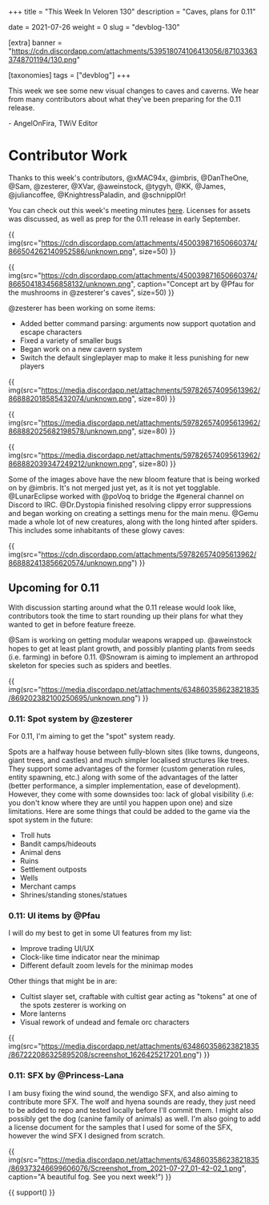 +++
title = "This Week In Veloren 130"
description = "Caves, plans for 0.11"

date = 2021-07-26
weight = 0
slug = "devblog-130"

[extra]
banner = "https://cdn.discordapp.com/attachments/539518074106413056/871033633748701194/130.png"

[taxonomies]
tags = ["devblog"]
+++

This week we see some new visual changes to caves and caverns. We hear from many
contributors about what they've been preparing for the 0.11 release.

\- AngelOnFira, TWiV Editor

# Contributor Work

Thanks to this week's contributors, @xMAC94x, @imbris, @DanTheOne, @Sam,
@zesterer, @XVar, @aweinstock, @tygyh, @KK, @James, @juliancoffee,
@KnightressPaladin, and @schnippl0r!

You can check out this week's meeting minutes
[here](https://hackmd.io/MwR6ptZSQZuUvNd2MyiD0w). Licenses for assets was
discussed, as well as prep for the 0.11 release in early September.

{{
    img(src="https://cdn.discordapp.com/attachments/450039871650660374/866504262140952586/unknown.png",
    size=50)
}}

{{
    img(src="https://cdn.discordapp.com/attachments/450039871650660374/866504183456858132/unknown.png",
    caption="Concept art by @Pfau for the mushrooms in @zesterer's caves",
    size=50)
}}

@zesterer has been working on some items:

- Added better command parsing: arguments now support quotation and escape
  characters
- Fixed a variety of smaller bugs
- Began work on a new cavern system
- Switch the default singleplayer map to make it less punishing for new players

{{
    img(src="https://media.discordapp.net/attachments/597826574095613962/868882018585432074/unknown.png",
    size=80)
}}

{{
    img(src="https://media.discordapp.net/attachments/597826574095613962/868882025682198578/unknown.png",
    size=80)
}}

{{
    img(src="https://media.discordapp.net/attachments/597826574095613962/868882039347249212/unknown.png",
    size=80)
}}

Some of the images above have the new bloom feature that is being worked on by
@imbris. It's not merged just yet, as it is not yet togglable. @LunarEclipse worked
with @poVoq to bridge the #general channel on Discord to IRC. @Dr.Dystopia
finished resolving clippy error suppressions and began working on creating a
settings menu for the main menu. @Gemu made a whole lot of new creatures, along
with the long hinted after spiders. This includes some inhabitants of these
glowy caves:

{{
    img(src="https://cdn.discordapp.com/attachments/597826574095613962/868882413856620574/unknown.png")
}}

## Upcoming for 0.11

With discussion starting around what the 0.11 release would look like,
contributors took the time to start rounding up their plans for what they wanted
to get in before feature freeze.

@Sam is working on getting modular weapons wrapped up. @aweinstock hopes to get
at least plant growth, and possibly planting plants from seeds (i.e. farming) in
before 0.11. @Snowram is aiming to implement an arthropod skeleton for species
such as spiders and beetles.

{{
    img(src="https://media.discordapp.net/attachments/634860358623821835/869202382100250695/unknown.png")
}}

### 0.11: Spot system by @zesterer

For 0.11, I'm aiming to get the "spot" system ready.

Spots are a halfway house between fully-blown sites (like towns, dungeons, giant
trees, and castles) and much simpler localised structures like trees. They
support some advantages of the former (custom generation rules, entity spawning,
etc.) along with some of the advantages of the latter (better performance, a
simpler implementation, ease of development). However, they come with some
downsides too: lack of global visibility (i.e: you don't know where they are
until you happen upon one) and size limitations. Here are some things that could
be added to the game via the spot system in the future:

- Troll huts
- Bandit camps/hideouts
- Animal dens
- Ruins
- Settlement outposts
- Wells
- Merchant camps
- Shrines/standing stones/statues

### 0.11: UI items by @Pfau

I will do my best to get in some UI features from my list:

- Improve trading UI/UX
- Clock-like time indicator near the minimap
- Different default zoom levels for the minimap modes

Other things that might be in are:

- Cultist slayer set, craftable with cultist gear acting as "tokens" at one of
  the spots zesterer is working on
- More lanterns
- Visual rework of undead and female orc characters

{{
    img(src="https://media.discordapp.net/attachments/634860358623821835/867222086325895208/screenshot_1626425217201.png")
}}

### 0.11: SFX by @Princess-Lana

I am busy fixing the wind sound, the wendigo SFX, and also aiming to contribute
more SFX. The wolf and hyena sounds are ready, they just need to be added to
repo and tested locally before I'll commit them. I might also possibly get the
dog (canine family of animals) as well. I'm also going to add a license document
for the samples that I used for some of the SFX, however the wind SFX I designed
from scratch.

{{
    img(src="https://media.discordapp.net/attachments/634860358623821835/869373246699606076/Screenshot_from_2021-07-27_01-42-02_1.png",
    caption="A beautiful fog. See you next week!")
}}

{{ support() }}
